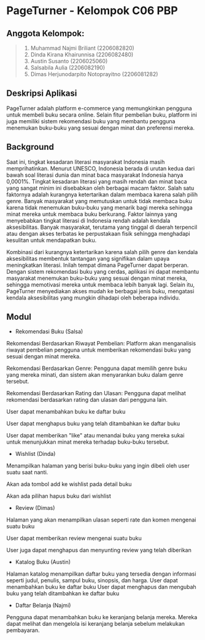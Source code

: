 # PageTurner - Kelompok C06 PBP

## Anggota Kelompok:

> 1. Muhammad Najmi Briliant (2206082820)
> 2. Dinda Kirana Khairunnisa (2206082480)
> 3. Austin Susanto (2206025060)
> 4. Salsabila Aulia (2206082190)
> 5. Dimas Herjunodarpito Notoprayitno (2206081282)

## Deskripsi Aplikasi

PageTurner adalah platform e-commerce yang memungkinkan pengguna untuk membeli buku secara online. Selain fitur pembelian buku, platform ini juga memiliki sistem rekomendasi buku yang membantu pengguna menemukan buku-buku yang sesuai dengan minat dan preferensi mereka.

## Background

Saat ini, tingkat kesadaran literasi masyarakat Indonesia masih memprihatinkan. Menurut UNESCO, Indonesia berada di urutan kedua dari bawah soal literasi dunia dan minat baca masyarakat Indonesia hanya 0,0001%. Tingkat kesadaran literasi yang masih rendah dan minat baca yang sangat minim ini disebabkan oleh berbagai macam faktor. Salah satu faktornya adalah kurangnya ketertarikan dalam membaca karena salah pilih genre. Banyak masyarakat yang memutuskan untuk tidak membaca buku karena tidak menemukan buku-buku yang menarik bagi mereka sehingga minat mereka untuk membaca buku berkurang. Faktor lainnya yang menyebabkan tingkat literasi di Indonesia rendah adalah kendala aksesibilitas. Banyak masyarakat, terutama yang tinggal di daerah terpencil atau dengan akses terbatas ke perpustakaan fisik sehingga menghadapi kesulitan untuk mendapatkan buku. 

Kombinasi dari kurangnya ketertarikan karena salah pilih genre dan kendala aksesibilitas membentuk tantangan yang signifikan dalam upaya meningkatkan literasi. Inilah tempat dimana PageTurner dapat berperan. Dengan sistem rekomendasi buku yang cerdas, aplikasi ini dapat membantu masyarakat menemukan buku-buku yang sesuai dengan minat mereka, sehingga memotivasi mereka untuk membaca lebih banyak lagi. Selain itu, PageTurner menyediakan akses mudah ke berbagai jenis buku, mengatasi kendala aksesibilitas yang mungkin dihadapi oleh beberapa individu.

## Modul

- Rekomendasi Buku (Salsa)

Rekomendasi Berdasarkan Riwayat Pembelian: Platform akan menganalisis riwayat pembelian pengguna untuk memberikan rekomendasi buku yang sesuai dengan minat mereka.

Rekomendasi Berdasarkan Genre: Pengguna dapat memilih genre buku yang mereka minati, dan sistem akan menyarankan buku dalam genre tersebut.

Rekomendasi Berdasarkan Rating dan Ulasan: Pengguna dapat melihat rekomendasi berdasarkan rating dan ulasan dari pengguna lain.

User dapat menambahkan buku ke daftar buku

User dapat menghapus buku yang telah ditambahkan ke daftar buku

User dapat memberikan "like" atau menandai buku yang mereka sukai untuk menunjukkan minat mereka terhadap buku-buku tersebut.

- Wishlist (Dinda)

Menampilkan halaman yang berisi buku-buku yang ingin dibeli oleh user suatu saat nanti.

Akan ada tombol add ke wishlist pada detail buku

Akan ada pilihan hapus buku dari wishlist

- Review (Dimas)

Halaman yang akan menampilkan ulasan seperti rate dan komen mengenai suatu buku

User dapat memberikan review mengenai suatu buku

User juga dapat menghapus dan menyunting review yang telah diberikan

- Katalog Buku (Austin)

Halaman katalog menampilkan daftar buku yang tersedia dengan informasi seperti judul, penulis, sampul buku, sinopsis, dan harga.
User dapat menambahkan buku ke daftar buku
User dapat menghapus dan mengubah buku yang telah ditambahkan ke daftar buku

- Daftar Belanja (Najmi)

Pengguna dapat menambahkan buku ke keranjang belanja mereka. Mereka dapat melihat dan mengelola isi keranjang belanja sebelum melakukan pembayaran.